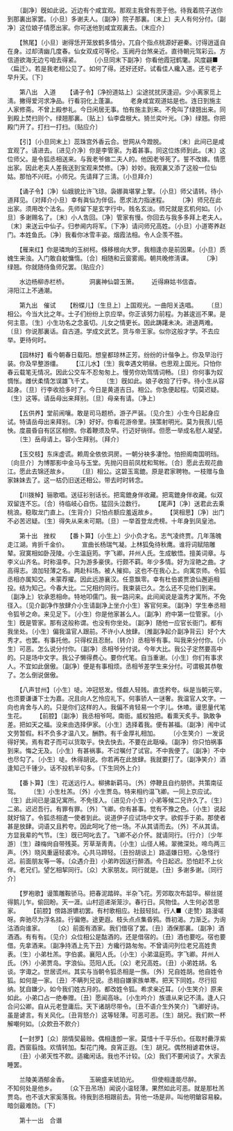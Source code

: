 <!-- { "loadSidebar": true } -->
　　〔副净〕旣如此说。近边有个咸宜观。那观主我曾有恩于他。待我着院子送你到那裏出家罢。〔小旦〕多谢夫人。〔副净〕院子那裏。〔末上〕夫人有何分付。〔副净〕这位娘子情愿出家。你可送他到咸宜观裏去。〔末应介〕 

　　【煞尾】〔小旦〕谢得恁开笼放鹤多情分。兀自个指点桃源好避秦。讨得逍遥自在身。过却淸幽几度春。仙女双成可等伦。玉阙丹台煞亲近。直待朝元驾彩云。方信道欲海无边亏咱去得紧。 
　　〔小旦同末下副净〕你看他霞冠鹤氅。风度翩■〈扁迁〉。若是我老相公见了。如何了得。还好还好。试看佳人纔入道。还亏老子早升天。〔下〕 

　　第八出　入道 
　　【诵子令】〔净扮道姑上〕尘途扰扰厌逢迎。少小离家觅上淸。撇得爱河求净品。行看羽化上蓬瀛。 
　　老身咸宜观道姑是也。连日到施主人家修斋。不曾上殿参礼。今日闲居无事。怕有施主到来。不免叫了绿翘出来。同到殿上焚扫则个。绿翘那裏。〔贴上〕仙李盘根大。猗兰奕叶光。〔净〕绿翘。你把殿门开了。打扫一打扫。〔贴应介〕 

　　【引】〔小旦同末上〕蕊珠宫外香云合。世网从今蹬脱。 
　　〔末〕此间已是咸宜观了。请进去。〔进见介净〕你是李管家。为着甚事。同这位炼师到此。〔末〕这位师父。是令狐丞相送来。与我老爷做二夫人的。他因老爷死了。誓不改嫁。情愿出家。因此老夫人差我送到宝观来焚修。〔净〕妙妙。我观裏又添了这般一位仙姑。那怕不兴旺。小师兄。先请拜了三淸。〔小旦拜介〕 

　　【诵子令】〔净〕仙娥貌比许飞琼。袅娜眞堪掌上擎。〔小旦〕师父请转。待小道拜见。〔对拜介小旦〕幸有眞仙为伴侣。愿求法力指迷程。 
　　〔净〕师兄在此出家。须用改个法名。先师留下是玄字行中。贱名玄淡。师兄就是玄机何如。〔小旦〕多谢赐名了。〔末〕小人吿回。〔净〕管家有慢。你回去与我多多拜上老夫人。〔末〕来送云中仙子。归参阃内将军。〔下净〕请问师兄高姓。〔小旦〕小道寄养赵门。本姓鱼氏。〔净〕我看你冰雪丰姿。烟霞法相。令人企羡不胜。 

　　【雁来红】你是璘珣的玉树柯。倏移根向大罗。我相逢亦是前因果。〔小旦〕质媿生来浊。入门敢自躭慵惰。〔合〕相随和云窗雾阁。朝共晚修淸课。 
　　〔净〕绿翘。你就随侍鱼师兄罢。〔贴应介〕 

　　水边杨柳赤栏桥。　　　　洞裏神仙碧玉箫。 
　　近得麻姑书信杳。　　　　浔阳江上不通潮。 

　　第九出　催试 
　　【粉蝶儿】〔生旦上〕上国观光。一曲阳关迭唱。 
　　〔旦〕相公。今当大比之年。士子们纷纷上京应举。你正该努力前程。为甚逡巡不果。是何主意。〔生〕小生功名之念虽切。儿女之情更长。因此踌躇未决。进退两难。〔旦〕你说那裏话。自古道。学成文武艺。货与帝王家。似你这般才学。不去应举。更待何时。 

　　【园林好】看今朝春日载阳。想皇都琼林正芳。纷纷的计偕争上。你及早治行装。你及早整游缰。 
　　【江儿水】〔生〕我幸遇文明昼。也思观上国光。只怕你春云载笔无情况。因此公交车不忍匆匆上。慢劳你劝驾情词畅。〔旦〕你何事为奴惆怅。雌伏柔情怎误雄飞千丈。 
　　〔生〕旣如此。娘子收拾了行李。待小生从容起身。〔旦〕行李收拾多时了。今日是黄道吉日。相公。你急便起程。切莫迟疑。〔生〕这等。请岳母出来拜别。〔旦〕母亲有请。〔净上〕 

　　【五供养】堂前闹嚷。敢是司马题桥。游子严装。〔见介生〕小生今日起身应试。特请岳母出来拜别。〔净〕好好。你看花游帝里。挟策射明光。莫为我孩儿悒怏。度晨昏自有区区相傍。你着鞭须及早。行迈好徜徉。但愿一举成名慰人凝望。 
　　〔生〕岳母请上。容小生拜别。〔拜介〕 

　　【玉交枝】东床虚谎。赖周全依依洞房。一朝分袂多凄怆。怕担阁南国明珰。〔向旦介〕为博那影中金马与玉堂。先抛闪目前凤枕和鸳帐。〔合〕愿此去观花曲江。愿此去锦还故乡。 
　　〔旦〕相公。这碧玉鸾鎞。原是君家聘物。一枝赠与鱼家妹妹去了。这一枯仍旧送还相公。带去时时转念。 

　　【川拨棹】骊歌唱。送征衫别话长。把鸾鎞身伴收藏。把鸾鎞身伴收藏。似双双留连不忘。〔合〕待临岐心自伤。猛回头泣数行。 
　　【尾声】〔净〕送君此去乘桃浪。稳取龙门直上。〔生背介〕只怕点额应羞返故乡。 
　　【哭相思】〔净〕出门不必苦迟疑。〔生〕得失从来未可期。〔旦〕一举首登龙虎榜。十年身到凤皇池。 

　　第十出　挫权 
　　【番卜算】〔小生上〕少小负才名。志气凌终贾。几年落魄走江湖。肯折千金价。 
　　宣曲长杨瑞气凝。上林狐兔待秋鹰。谁将词赋陪雕辇。寂寞相如卧茂陵。小生温庭筠。字飞卿。幷州人氏。生成敏悟。擅美词章。与李义山齐名。时称温李。只为游多豪侠。行颇不羁。年少多情。好为淫艳之曲。才高得志。浪加轻薄之名。两赴科场。被人摧抑。这也不在我心上。向寓京师。令狐丞相亦属知交。未蒙荐擢。因此远游襄汉。任意飘零。幸有杜伯裘贾浪仙邂逅相投。结为知己。今春大比。二兄相约同行。我束装已久。怎么还不见他们到来。〔副净上〕钦承恩相命。特地叩儒门。我一路问来。此间闻说是温秀才寓所。不免径入。〔见介副净作放肆介小生请副净上坐介小生〕客官何来。〔副净〕学生奉丞相令狐爷之命。来见足下。〔小生〕你是他家甚么人。〔副净〕府中第一位管家。〔小生〕旣是管家。那有这般称谓。也没有你坐处。〔副净〕随他一应官长衙门。都有我坐处。〔小生〕偏我温官人跟前。不许小人放肆。〔推副净起介副净背云〕好个大秀才。也罢。有事托他。只得权且忍耐。〔转介〕丞相爷有事。叫我来分付你。〔小生〕可恶。怎么说分付你。〔副净〕丞相爷分付说。今年大比。我公子定然要高中的。只是场中文字。我公子懒得费心。要你代笔。自当重谢。〔小生〕你们有事求人。不宜如此倨傲。〔副净〕便是有事相烦。丞相爷差学生来分付。可谓极其恭敬了。怎么倒说倨傲。 

　　【八声甘州】〔小生〕唗。冲冠怒发。怪觑人轻贱。直恁矜夸。纵是当朝元宰。也须要谦谦下士为嘉。况且向人乞怜应礼下。何事骄人一谜奢。我温官人文字。一向也肯舍与人的。只是你们这样的人。我偏不肯轻易一个字儿。休喳。谩思量代笔生花。 
　　【前腔】〔副净〕我丞相爷呵。南衙。威权独把。看熏天炙手。孰敢争差。把如天之福。没来由选择伊家。〔小生〕选择着我。便有甚福。〔副净〕闱中试文劳暂假。料不负多才温八叉。酬酢。有千金厚礼相加。 
　　〔小生笑介〕一发说得好笑。焉有君子而可以货取乎。快去快去。不要在此聒噪。〔副净〕你只怕祸事到来。悔之无及。〔小生〕有甚祸事。不过嘱付了试官。不中我便了。〔副净〕不中也尽勾了。〔小生〕唗。休得胡说。你若再在此放肆。我就要打了。〔副净笑介〕酒逢知己千锺少。话不投机半句多。〔下生同外上介〕 

　　【番卜算】〔生〕花送远行人。柳拂新羁马。〔外〕停鞭且自约朋侪。共策南征驾。 
　　〔生〕小生杜羔。〔外〕小生贾岛。特来相约温飞卿。一同上京应试。〔生〕此间已是温兄寓所。不免径入。〔进见介小生〕小弟等候二兄许久了。〔生〕二弟。迟迟吾行。有罪有罪。〔外〕飞卿。你有甚事。觉有不豫之色。〔小生〕说起就好恼了。令狐丞相遣一使者到此。说道伊子应试场中文字。欲假手于弟。那使者甚是放肆。词语又且矜夸。因此呵叱了他一场。不从其请而去。〔外〕不从其请。方显我辈的气节。〔生〕旣已呵叱去了。飞卿不必介怀。就请同行。〔行介〕〔少年游〕〔生〕疎梅尙自带残英。芳草渐靑靑。〔小生〕山径人稀。翠微深处。啼鸟两三声。〔外〕晓风重逼轻裘冷。心共马蹄轻。〔丑扮胡谈上〕路遥嫌日短。心急怪行迟。前面朋友等一等。〔众遇介丑〕小弟昨因送行醉酒。今日起迟。恐怕赶不上伙伴。老兄们。望乞相挈同行。〔众〕大家朋友。同行就是。〔丑〕多谢多谢。〔同行介〕 

　　【罗袍歌】谩策雕鞍骄马。把春泥踏碎。半杂飞花。芳郊取次布韶华。柳丝搓得鹅儿乍。偷回盼。天一涯。山村迢递渐笼沙。春行日。风物佳。人生何必苦思家。 
　　【前腔】傍路游镳初罢。有村歌相应。社鼓轻挝。行人■〈走赞〉路漫嗟呀。奔驰尽为浮名挂。行偏倦。途更遐。枝头点点集昏鸦。唇初渴。力渐乏。为询沽酒向谁家。 
　　〔众〕前面有酒家。我们借宿了罢。〔丑〕酒保那裏。〔副净〕酒酒酒。有有有。〔见介〕众位相公是酤酒的。还是借宿的。〔丑〕酒也要吃。宿也要借。先拿酒来。〔副净持酒上先下丑〕方纔行路匆匆。不曾请问列位老兄高姓贵表。〔生〕小弟杜羔。字伯裘。襄阳人氏。〔小生〕小弟温庭筠。字飞卿。幷州人氏。〔外〕小弟贾岛。字浪仙。范阳人氏。〔众〕老兄高姓。〔丑〕小弟姓胡。名谈。字诹之。世居谎州。其实与当朝令狐丞相是一族。〔外〕兄自姓胡。他自姓令狐。如何是一家。〔丑〕不瞒列兄说。丞相自嫌家族单寒。把天下同姓。尽行招纳。犹自嫌少。如今我们姓古月的。都改姓令狐。希求亲近耳。〔小生笑介〕原来如此。小弟口占一绝奉赠。〔丑〕愿闻高咏。〔小生吟介〕族谱从来记不淸。逢人只合问公卿。自从元老登庸后。天下诸胡尽带令。〔丑不语介生外笑介〕飞卿好诗。虽是谑言。有关风化。〔丑背怒介〕这等轻薄。可恶可恶。〔生〕胡兄。我们飮一杯解嘲何如。〔众飮丑不飮介〕 

　　【一封罗】〔众〕朋情契最赊。偶相逢卽一家。莫惜十千平乐价。任取村罍浮紫霞。西窗翦烛。欢情转加。梨花门掩。良宵正遐。〔生〕胡兄。偶然相谑君休讶。 
　　〔丑〕小弟天性不飮。适纔闲话。我也不计较。〔众〕我们不要闲谈了。大家去睡罢。 

　　兰陵美酒郁金香。　　　　玉碗盛来琥珀光。 
　　但使相逢能尽醉。　　　　不知何处是他乡。 
　　〔众下丑吊场〕闻说小温轻薄。果然如此可恶。就是那杜羔贾岛。也不该大家奚落我。待我到丞相跟前去。背他一场是非。叫他明鎗容易躱。暗剑最难防。〔下〕 

　　第十一出　合谮 
